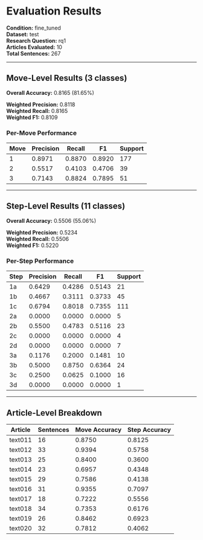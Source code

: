 # Evaluation Results

**Condition:** fine_tuned  
**Dataset:** test  
**Research Question:** rq1  
**Articles Evaluated:** 10  
**Total Sentences:** 267  

---

## Move-Level Results (3 classes)

**Overall Accuracy:** 0.8165 (81.65%)  

**Weighted Precision:** 0.8118  
**Weighted Recall:** 0.8165  
**Weighted F1:** 0.8109  

### Per-Move Performance

| Move | Precision | Recall | F1 | Support |
|------|-----------|--------|----|---------|
| 1 | 0.8971 | 0.8870 | 0.8920 | 177 |
| 2 | 0.5517 | 0.4103 | 0.4706 | 39 |
| 3 | 0.7143 | 0.8824 | 0.7895 | 51 |

---

## Step-Level Results (11 classes)

**Overall Accuracy:** 0.5506 (55.06%)  

**Weighted Precision:** 0.5234  
**Weighted Recall:** 0.5506  
**Weighted F1:** 0.5220  

### Per-Step Performance

| Step | Precision | Recall | F1 | Support |
|------|-----------|--------|----|---------|
| 1a | 0.6429 | 0.4286 | 0.5143 | 21 |
| 1b | 0.4667 | 0.3111 | 0.3733 | 45 |
| 1c | 0.6794 | 0.8018 | 0.7355 | 111 |
| 2a | 0.0000 | 0.0000 | 0.0000 | 5 |
| 2b | 0.5500 | 0.4783 | 0.5116 | 23 |
| 2c | 0.0000 | 0.0000 | 0.0000 | 4 |
| 2d | 0.0000 | 0.0000 | 0.0000 | 7 |
| 3a | 0.1176 | 0.2000 | 0.1481 | 10 |
| 3b | 0.5000 | 0.8750 | 0.6364 | 24 |
| 3c | 0.2500 | 0.0625 | 0.1000 | 16 |
| 3d | 0.0000 | 0.0000 | 0.0000 | 1 |

---

## Article-Level Breakdown

| Article | Sentences | Move Accuracy | Step Accuracy |
|---------|-----------|---------------|---------------|
| text011 | 16 | 0.8750 | 0.8125 |
| text012 | 33 | 0.9394 | 0.5758 |
| text013 | 25 | 0.8400 | 0.3600 |
| text014 | 23 | 0.6957 | 0.4348 |
| text015 | 29 | 0.7586 | 0.4138 |
| text016 | 31 | 0.9355 | 0.7097 |
| text017 | 18 | 0.7222 | 0.5556 |
| text018 | 34 | 0.7353 | 0.6176 |
| text019 | 26 | 0.8462 | 0.6923 |
| text020 | 32 | 0.7812 | 0.4062 |
